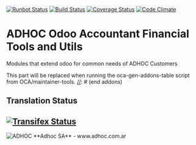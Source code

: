 [![Runbot Status](http://runbot.adhoc.com.ar/runbot/badge/flat/7/9.0.svg)](http://runbot.adhoc.com.ar/runbot/repo/github-com-ingadhoc-account-financial-tools-7)
[![Build Status](https://travis-ci.org/ingadhoc/account-financial-tools.svg?branch=9.0)](https://travis-ci.org/ingadhoc/account-financial-tools)
[![Coverage Status](https://coveralls.io/repos/ingadhoc/account-financial-tools/badge.png?branch=9.0)](https://coveralls.io/r/ingadhoc/account-financial-tools?branch=9.0)
[![Code Climate](https://codeclimate.com/github/ingadhoc/account-financial-tools/badges/gpa.svg)](https://codeclimate.com/github/ingadhoc/account-financial-tools)

# ADHOC Odoo Accountant Financial Tools and Utils

Modules that extend odoo for common needs of ADHOC Customers

[//]: # (addons)
This part will be replaced when running the oca-gen-addons-table script from OCA/maintainer-tools.
[//]: # (end addons)

Translation Status
------------------
[![Transifex Status](https://www.transifex.com/projects/p/ingadhoc-account-financial-tools-9-0/chart/image_png)](https://www.transifex.com/projects/p/ingadhoc-account-financial-tools-9-0)
----

<img alt="ADHOC" src="http://fotos.subefotos.com/83fed853c1e15a8023b86b2b22d6145bo.png" />
**Adhoc SA** - www.adhoc.com.ar
